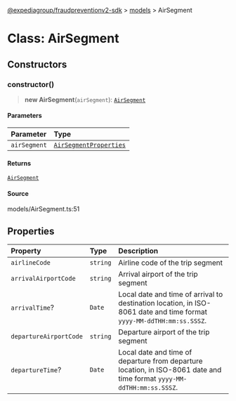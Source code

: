 [@expediagroup/fraudpreventionv2-sdk](../../index.md) > [models](../index.md) > AirSegment

# Class: AirSegment

## Constructors

### constructor()

> **new AirSegment**(`airSegment`): [`AirSegment`](class.AirSegment.md)

#### Parameters

| Parameter    | Type                                                                      |
| :----------- | :------------------------------------------------------------------------ |
| `airSegment` | [`AirSegmentProperties`](../interfaces/interface.AirSegmentProperties.md) |

#### Returns

[`AirSegment`](class.AirSegment.md)

#### Source

models/AirSegment.ts:51

## Properties

| Property               | Type     | Description                                                                                                            |
| :--------------------- | :------- | :--------------------------------------------------------------------------------------------------------------------- |
| `airlineCode`          | `string` | Airline code of the trip segment                                                                                       |
| `arrivalAirportCode`   | `string` | Arrival airport of the trip segment                                                                                    |
| `arrivalTime`?         | `Date`   | Local date and time of arrival to destination location, in ISO-8061 date and time format `yyyy-MM-ddTHH:mm:ss.SSSZ`.   |
| `departureAirportCode` | `string` | Departure airport of the trip segment                                                                                  |
| `departureTime`?       | `Date`   | Local date and time of departure from departure location, in ISO-8061 date and time format `yyyy-MM-ddTHH:mm:ss.SSSZ`. |
